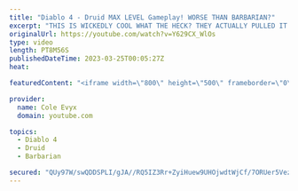 ```yaml
---
title: "Diablo 4 - Druid MAX LEVEL Gameplay! WORSE THAN BARBARIAN?"
excerpt: "THIS IS WICKEDLY COOL WHAT THE HECK? THEY ACTUALLY PULLED IT OFF! THEY ACTUALLY PULLED DRUID OFF IN ..."
originalUrl: https://youtube.com/watch?v=Y629CX_WlOs
type: video
length: PT8M56S
publishedDateTime: 2023-03-25T00:05:27Z
heat: 

featuredContent: "<iframe width=\"800\" height=\"500\" frameborder=\"0\" src=\"https://www.youtube.com/embed/Y629CX_WlOs\" allow=\"accelerometer; autoplay; encrypted-media; gyroscope; picture-in-picture\" allowfullscreen></iframe>"

provider:
  name: Cole Evyx
  domain: youtube.com

topics:
  - Diablo 4
  - Druid
  - Barbarian

secured: "QUy97W/swQDDSPLI/gJA//RQ5IZ3Rr+ZyiHuew9UHOjwdtWjCf/7ORUer5VezSFwcHgFGBmPuwT39sZ1uLw/TerRz7c2id97x7dkG39pjqyEogJseBEmhYZgC1uSE5GUMt2Dml0A6NsUXxTurm/pF8+/aElMmJc27RQj9nc38Rse4bh1QPkzQitqYPKRzIEfx9rrAs1HW1CQArG9jo5/n5YaFBF66yQoJxc4+Qj0ypXs9lOowD4VujE+RSQpqpgZQk+y8t4iebFNsl9ayrw6pBHpV6//ReNj6DW+I3nJXa4r1DwMRswbIyMM+sBYGo3vbuGxnZHyeljAKiMqTM9sVXToapeuuWRhHIQXewdGdxExvzldFIFggVODKcfMSuKySH8td9Wl7MnNTip8TZl5UZbu4jUVOpeHTShzaRMoqys=;pP0fiyo/+SruwsM1DbgNvQ=="
---
```


